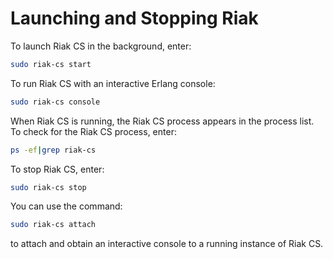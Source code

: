 # Launching and Stopping Riak
To launch Riak CS in the background, enter:

```bash
sudo riak-cs start 
```

To run Riak CS with an interactive Erlang console:

```bash
sudo riak-cs console
```

When Riak CS is running, the Riak CS process appears in the process list. To check for the Riak CS process, enter:

```bash
ps -ef|grep riak-cs
```

To stop Riak CS, enter:

```bash
sudo riak-cs stop
```

You can use the command:

```bash
sudo riak‐cs attach
```

to attach and obtain an interactive console to a running instance of Riak CS.
